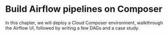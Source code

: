 # Build Airflow pipelines on Composer

In this chapter, we will deploy a Cloud Composer environment, walkthrough the Airflow UI, followed by writing a few DAGs and a case study.